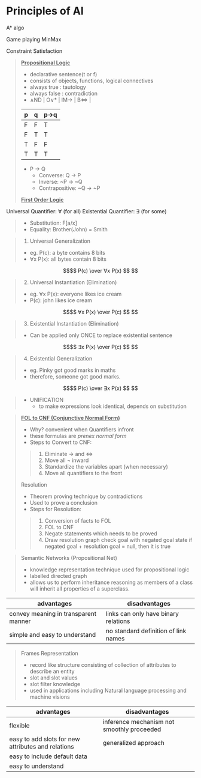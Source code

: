 # Principles of AI

A* algo

Game playing MinMax

Constraint Satisfaction

> <ins>**Propositional Logic**</ins>
> - declarative sentence(t or f)
> - consists of objects, functions, logical connectives
> - always true : tautology
> - always false : contradiction
> - ∧ND | O∨* | IM→ | B⇔ |
>
> | p | q | p→q |
> |---|---|-----|
> | F | F |  T  |
> | F | T |  T  |
> | T | F |  F  |
> | T | T |  T  |
> 
> - P → Q
>     - Converse: Q → P
>     - Inverse: ~P → ~Q
>     - Contrapositive: ~Q → ~P
>     
> <ins>**First Order Logic**</ins>
>
Universal Quantifier: ∀ (for all)
Existential Quantifier: ∃ (for some)
>
> - Substitution: F[a/x]
> - Equality: Brother(John) = Smith

> 1. Universal Generalization
>   - eg. P(c): a byte contains 8 bits
>   - ∀x P(x): all bytes contain 8 bits
```math
$$ P(c) \over ∀x P(x) $$ 
```

> 2. Universal Instantiation (Elimination)
>   - eg. ∀x P(x): everyone likes ice cream
>   - P(c): john likes ice cream
```math
$$ ∀x P(x) \over P(c) $$ 
```

> 3. Existential Instantiation (Elimination)
>   - Can be applied only ONCE to replace existential sentence 
>   
```math
$$ ∃x P(x) \over P(c) $$ 
```

> 4. Existential Generalization
>   - eg. Pinky got good marks in maths
>   - therefore, someone got good marks.
```math
$$ P(c) \over ∃x P(x) $$ 
```

> - UNIFICATION
>     - to make expressions look identical, depends on substitution
>

> <ins>**FOL to CNF (Conjunctive Normal Form)**</ins>
> - Why? convenient when Quantifiers infront
> - these formulas are *prenex normal form*
> - Steps to Convert to CNF:
>> 1. Eliminate → and ⇔
>> 2. Move all ¬ inward
>> 3. Standardize the variables apart (when necessary)
>> 4. Move all quantifiers to the front
>
> Resolution
> - Theorem proving technique by contradictions
> - Used to prove a conclusion
> - Steps for Resolution:
>> 1. Conversion of facts to FOL
>> 2. FOL to CNF
>> 3. Negate statements which needs to be proved
>> 4. Draw resolution graph
>> check goal with negated goal state
>> if negated goal + resolution goal = null, then it is true

> Semantic Networks (Propositional Net)
> - knowledge representation technique used for propositional logic
> - labelled directed graph
> - allows us to perform inheritance reasoning as members of a class will inherit all properties of a superclass.

| advantages | disadvantages |
|------------|---------------|
| convey meaning in transparent manner | links can only have binary relations |
| simple and easy to understand | no standard definition of link names | 


> Frames Representation
> - record like structure consisting of collection of attributes to describe an entity
> - slot and slot values
> - slot filter knowledge
> - used in applications including Natural language processing and machine visions

| advantages | disadvantages |
|------------|---------------|
| flexible | inference mechanism not smoothly proceeded |
| easy to add slots for new attributes and relations | generalized approach |
| easy to include default data |  |
| easy to understand |   |
